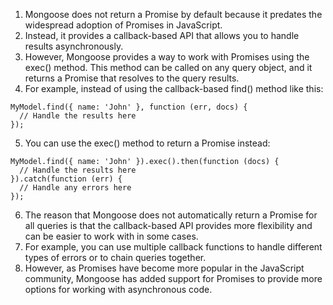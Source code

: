 1. Mongoose does not return a Promise by default because it predates the widespread adoption of Promises in JavaScript.
2. Instead, it provides a callback-based API that allows you to handle results asynchronously.
3. However, Mongoose provides a way to work with Promises using the exec() method. This method can be called on any query object, and it returns a Promise that resolves to the query results.
4. For example, instead of using the callback-based find() method like this:
```
MyModel.find({ name: 'John' }, function (err, docs) {
  // Handle the results here
});
```
5. You can use the exec() method to return a Promise instead:
```
MyModel.find({ name: 'John' }).exec().then(function (docs) {
  // Handle the results here
}).catch(function (err) {
  // Handle any errors here
});
```
6. The reason that Mongoose does not automatically return a Promise for all queries is that the callback-based API provides more flexibility and can be easier to work with in some cases. 
7. For example, you can use multiple callback functions to handle different types of errors or to chain queries together.
8. However, as Promises have become more popular in the JavaScript community, Mongoose has added support for Promises to provide more options for working with asynchronous code.
